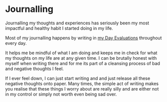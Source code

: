 # Journalling

Journalling my thoughts and experiences has seriously been my most impactful and healthy habit I started doing in my life.

Most of my journalling happens by writing in [my Day Evaluations][1] throughout every day. 

It helps me be mindful of what I am doing and keeps me in check for what my thoughts on my life are at any given time. I can be brutally honest with myself when writing there and for me its part of a cleansing process of bad and negative thoughts I feel.

If I ever feel down, I can just start writing and and just release all these negative thoughts onto paper. Many times, the simple act of writing makes you realise that these things I worry about are really silly and are either not in my control or simply not worth even being sad over.

[1]:	https://medium.com/@NikitaVoloboev/day-evaluations-5706f31c9c5e